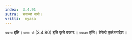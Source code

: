```yaml
---
index:  3.4.91
sutra:  सवाभ्यां वामौ।
vritti:  nyasa
---
```


`पचस्व` इति। `थासः से` (3.4.80) इति कृते वकारः। `पचध्वम` इति। टेरेत्वे कृतेऽमादेशः॥
